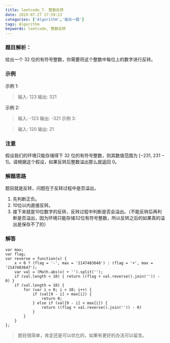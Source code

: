 ```yaml
---
title: leetcode_7. 整数反转
date: 2019-07-27 17:59:13
categories: ['Algorithm','每日一题']
tags: Algorithm
keywords: leetcode, 整数反转
---
```



### 题目解析：
给出一个 32 位的有符号整数，你需要将这个整数中每位上的数字进行反转。

### 示例	
示例 1:

>   输入: 123
>   输出: 321

示例 2:

>   输入: -123
>   输出: -321
示例 3:

>   输入: 120
>   输出: 21

### 注意
假设我们的环境只能存储得下 32 位的有符号整数，则其数值范围为 [−231,  231 − 1]。请根据这个假设，如果反转后整数溢出那么就返回 0。

<!-- more -->
### 解题思路
题目就是反转，问题在于反转过程中是否溢出。

1. 先判断正负。
2. 10位以内直接反转。
3. 接下来就是10位数字的反转，反转过程中判断是否会溢出。（不能反转后再判断是否溢出，因为环境只能存储32位有符号整数，所以反转之后的如果真的溢出是保存不了的）
### 解答

```
var max;
var flag;
var reverse = function(x) {
    x < 0 ? (flag = '-', max = '2147483648') : (flag = '+', max = '2147483647');
    var val = (Math.abs(x) + '').split('');
    if (val.length < 10) { return ((flag + val.reverse().join('')) - 0) }
    if (val.length = 10) {
        for (var i = 0; i < 10; i++) {
            if (val[9 - i] > max[i]) {
                return 0;
            } else if (val[9 - i] < max[i]) {
                return ((flag + val.reverse().join('')) - 0)
            }
        }
    }
};
```

> 题目很简单，肯定还是可以优化的，如果有更好的办法可以留言。